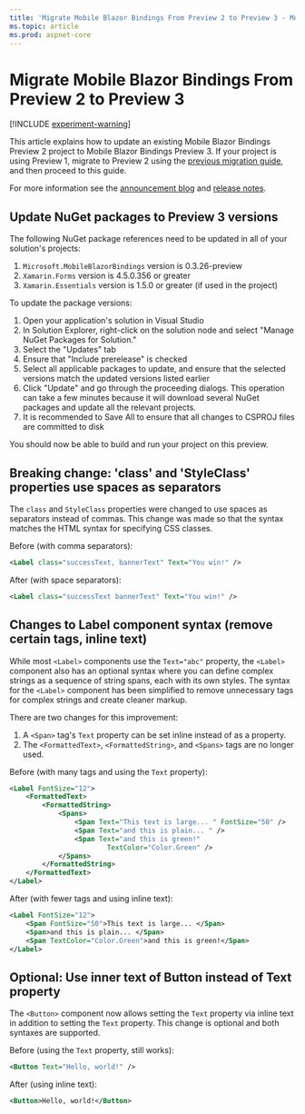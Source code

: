 ```yaml
---
title: 'Migrate Mobile Blazor Bindings From Preview 2 to Preview 3 - Mobile Blazor Bindings'
ms.topic: article
ms.prod: aspnet-core
---
```


# Migrate Mobile Blazor Bindings From Preview 2 to Preview 3

[!INCLUDE [experiment-warning](../includes/experiment-warning.md)]

This article explains how to update an existing Mobile Blazor Bindings Preview 2 project to Mobile Blazor Bindings Preview 3. If your project is using Preview 1, migrate to Preview 2 using the [previous migration guide](preview1-to-preview2.md), and then proceed to this guide.

For more information see the [announcement blog](https://aka.ms/mbb-preview3-blog) and [release notes](https://aka.ms/mbb-preview3-rel-notes).

## Update NuGet packages to Preview 3 versions

The following NuGet package references need to be updated in all of your solution's projects:

1. `Microsoft.MobileBlazorBindings` version is 0.3.26-preview
1. `Xamarin.Forms` version is 4.5.0.356 or greater
1. `Xamarin.Essentials` version is 1.5.0 or greater (if used in the project)

To update the package versions:

1. Open your application's solution in Visual Studio
1. In Solution Explorer, right-click on the solution node and select "Manage NuGet Packages for Solution."
1. Select the "Updates" tab
1. Ensure that "Include prerelease" is checked
1. Select all applicable packages to update, and ensure that the selected versions match the updated versions listed earlier
1. Click "Update" and go through the proceeding dialogs. This operation can take a few minutes because it will download several NuGet packages and update all the relevant projects.
1. It is recommended to Save All to ensure that all changes to CSPROJ files are committed to disk

You should now be able to build and run your project on this preview.

## Breaking change: 'class' and 'StyleClass' properties use spaces as separators

The `class` and `StyleClass` properties were changed to use spaces as separators instead of commas. This change was made so that the syntax matches the HTML syntax for specifying CSS classes.

Before (with comma separators):

```xml
<Label class="successText, bannerText" Text="You win!" />
```

After (with space separators):

```xml
<Label class="successText bannerText" Text="You win!" />
```

## Changes to Label component syntax (remove certain tags, inline text)

While most `<Label>` components use the `Text="abc"` property, the `<Label>` component also has an optional syntax where you can define complex strings as a sequence of string spans, each with its own styles. The syntax for the `<Label>` component has been simplified to remove unnecessary tags for complex strings and create cleaner markup.

There are two changes for this improvement:

1. A `<Span>` tag's `Text` property can be set inline instead of as a property.
1. The `<FormattedText>`, `<FormattedString>`, and `<Spans>` tags are no longer used.

Before (with many tags and using the `Text` property):

```xml
<Label FontSize="12">
    <FormattedText>
        <FormattedString>
            <Spans>
                <Span Text="This text is large... " FontSize="50" />
                <Span Text="and this is plain... " />
                <Span Text="and this is green!"
                        TextColor="Color.Green" />
            </Spans>
        </FormattedString>
    </FormattedText>
</Label>
```

After (with fewer tags and using inline text):

```xml
<Label FontSize="12">
    <Span FontSize="50">This text is large... </Span>
    <Span>and this is plain... </Span>
    <Span TextColor="Color.Green">and this is green!</Span>
</Label>
```

## Optional: Use inner text of Button instead of Text property

The `<Button>` component now allows setting the `Text` property via inline text in addition to setting the `Text` property. This change is optional and both syntaxes are supported.

Before (using the `Text` property, still works):

```xml
<Button Text="Hello, world!" />
```

After (using inline text):

```xml
<Button>Hello, world!</Button>
```
